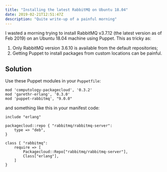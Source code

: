 ```yaml
---
title: "Installing the latest RabbitMQ on Ubuntu 18.04"
date: 2019-02-21T12:51:47Z
description: "Quite write-up of a painful morning"
---
```


I wasted a morning trying to install RabbitMQ v3.7.12 (the latest version as of Feb
2019) on an Ubuntu 18.04 machine using Puppet. This as tricky as:

1. Only RabbitMQ version 3.6.10 is available from the default repositories;
2. Getting Puppet to install packages from custom locations can be painful.

## Solution

Use these Puppet modules in your `Puppetfile`:

```puppet
mod 'computology-packagecloud', '0.3.2'
mod 'garethr-erlang', '0.3.0'
mod 'puppet-rabbitmq', "9.0.0"
```

and something like this in your manifest code:

```puppet
include "erlang"

packagecloud::repo { "rabbitmq/rabbitmq-server":
    type => "deb",
}

class { "rabbitmq":
    require => [
        Packagecloud::Repo["rabbitmq/rabbitmq-server"],
        Class["erlang"],
    ]
}
```




